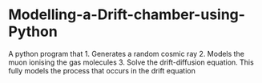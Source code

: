 # Modelling-a-Drift-chamber-using-Python
A python program that 1. Generates a random cosmic ray 2. Models the muon ionising the gas molecules 3. Solve the drift-diffusion equation. This fully models the process that occurs in the drift equation
